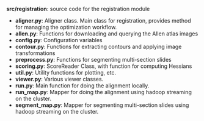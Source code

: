 **src/registration**: source code for the registration module

* **aligner.py**: Aligner class. Main class for registration, provides method for managing the optimization workflow.
* **allen.py**: Functions for downloading and querying the Allen atlas images
* **config.py**: Configuration variables
* **contour.py**: Functions for extracting contours and applying image transformations
* **preprocess.py**: Functions for segmenting multi-section slides
* **scoring.py**: ScoreReader Class, with function for computing Hessians
* **util.py**: Utility functions for plotting, etc.
* **viewer.py**: Various viewer classes.
* **run.py**: Main function for doing the alignment locally.
* **run_map.py**: Mapper for doing the alignment using hadoop streaming on the cluster.
* **segment_map.py**: Mapper for segmenting multi-section slides using hadoop streaming on the cluster.
